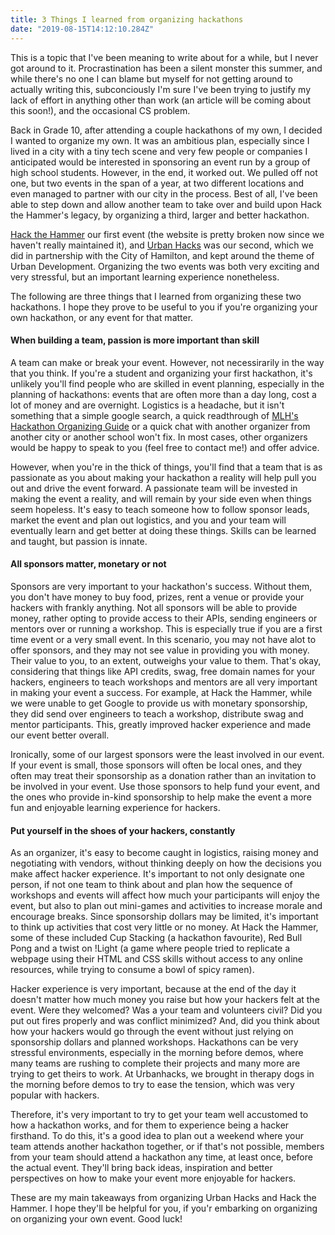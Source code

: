 ```yaml
---
title: 3 Things I learned from organizing hackathons
date: "2019-08-15T14:12:10.284Z"
---
```


This is a topic that I've been meaning to write about for a while, but I never got around to it. Procrastination has been a silent monster this summer, and while there's no one I can blame but myself for not getting around to actually writing this, subconciously I'm sure I've been trying to justify my lack of effort in anything other than work (an article will be coming about this soon!), and the occasional CS problem. 

Back in Grade 10, after attending a couple hackathons of my own, I decided I wanted to organize my own. It was an ambitious plan, especially since I lived in a city with a tiny tech scene and very few people or companies I anticipated would be interested in sponsoring an event run by a group of high school students.  However, in the end, it worked out. We pulled off not one, but two events in the span of a year, at two different locations and even managed to partner with our city in the process. Best of all, I've been able to step down and allow another team to take over and build upon Hack the Hammer's legacy, by organizing a third, larger and better hackathon. 

[Hack the Hammer](https://s1.hackthehammer.com/) our first event (the website is pretty broken now since we haven't really maintained it), and [Urban Hacks](https://uh.hackthehammer.com/) was our second, which we did in partnership with the City of Hamilton, and kept around the theme of Urban Development. Organizing the two events was both very exciting and very stressful, but an important learning experience nonetheless. 

The following are three things that I learned from organizing these two hackathons. I hope they prove to be useful to you if you're organizing your own hackathon, or any event for that matter.

#### When building a team, passion is more important than skill

A team can make or break your event. However, not necessirarily in the way that you think. If you're a student and organizing your first hackathon, it's unlikely you'll find people who are skilled in event planning, especially in the planning of hackathons: events that are often more than a day long, cost a lot of money and are overnight. Logistics is a headache, but it isn't something that a simple google search, a quick readthrough of [MLH's Hackathon Organizing Guide](https://guide.mlh.io/) or a quick chat with another organizer from another city or another school won't fix. In most cases, other organizers would be happy to speak to you (feel free to contact me!) and offer advice.

However, when you're in the thick of things, you'll find that a team that is as passionate as you about making your hackathon a reality will help pull you out and drive the event forward. A passionate team will be invested in making the event a reality, and will remain by your side even when things seem hopeless. It's easy to teach someone how to follow sponsor leads, market the event and plan out logistics, and you and your team will eventually learn and get better at doing these things. Skills can be learned and taught, but passion is innate.

#### All sponsors matter, monetary or not

Sponsors are very important to your hackathon's success. Without them, you don't have money to buy food, prizes, rent a venue or provide your hackers with frankly anything. Not all sponsors will be able to provide money, rather opting to provide access to their APIs, sending engineers or mentors  over or running a workshop. This is especially true if you are a first time event or a very small event. In this scenario, you may not have alot to offer sponsors, and they may not see value in providing you with money. Their value to you, to an extent, outweighs your value to them. That's okay, considering that things like API credits, swag, free domain names for your hackers, engineers to teach workshops and mentors are all very important in making your event a success. For example, at Hack the Hammer, while we were unable to get Google to provide us with monetary sponsorship, they did send over engineers to teach a workshop, distribute swag and mentor participants. This, greatly improved hacker experience and made our event better overall. 

Ironically, some of our largest sponsors were the least involved in our event. If your event is small, those sponsors will often be local ones, and they often may treat their sponsorship as a donation rather than an invitation to be involved in your event. Use those sponsors to help fund your event, and the ones who provide in-kind sponsorship to help make the event a more fun and enjoyable learning experience for hackers.

#### Put yourself in the shoes of your hackers, constantly

As an organizer, it's easy to become caught in logistics, raising money and negotiating with vendors, without thinking deeply on how the decisions you make affect hacker experience. It's important to not only designate one person, if not one team to think about and plan how the sequence of workshops and events will affect how much your participants will enjoy the event, but also to plan out mini-games and activities to increase morale and encourage breaks. Since sponsorship dollars may be limited, it's important to think up activities that cost very little or no money. At Hack the Hammer, some of these included Cup Stacking (a hackathon favourite), Red Bull Pong and a twist on !Light (a game where people tried to replicate a webpage using their HTML and CSS skills without access to any online resources, while trying to consume a bowl of spicy ramen).

Hacker experience is very important, because at the end of the day it doesn't matter how much money you raise but how your hackers felt at the event. Were they welcomed? Was a your team and volunteers civil? Did you put out fires properly and was conflict minimized? And, did you think about how your hackers would go through the event without just relying on sponsorship dollars and planned workshops. Hackathons can be very stressful environments, especially in the morning before demos, where many teams are rushing to complete their projects and many more are trying to get theirs to work.  At Urbanhacks, we brought in therapy dogs in the morning before demos to try to ease the tension, which was very popular with hackers. 

Therefore, it's very important to try to get your team well accustomed to how a hackathon works, and for them to experience being a hacker firsthand. To do this, it's a good idea to plan out a weekend where your team attends another hackathon together, or if that's not possible, members from your team should attend a hackathon any time, at least once, before the actual event. They'll bring back ideas, inspiration and better perspectives on how to make your event more enjoyable for hackers.



These are my main takeaways from organizing Urban Hacks and Hack the Hammer. I hope they'll be helpful for you, if you'r embarking on organizing on organizing your own event. Good luck!




